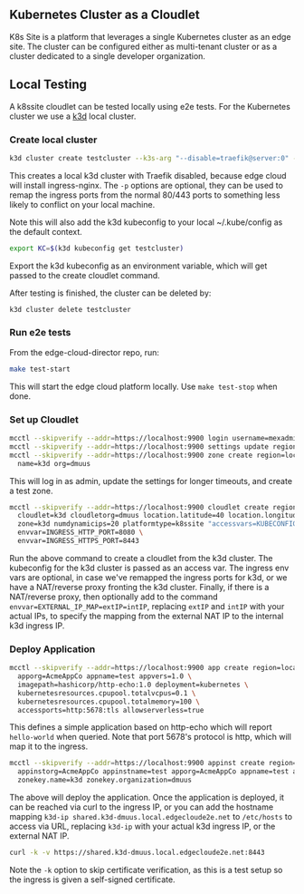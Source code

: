 ## Kubernetes Cluster as a Cloudlet

K8s Site is a platform that leverages a single Kubernetes cluster as
an edge site. The cluster can be configured either as multi-tenant
cluster or as a cluster dedicated to a single developer organization.

## Local Testing

A k8ssite cloudlet can be tested locally using e2e tests.
For the Kubernetes cluster we use a [k3d](https://k3d.io/stable/#other-installers) local cluster.

### Create local cluster

```bash
k3d cluster create testcluster --k3s-arg "--disable=traefik@server:0" -p "8080:80@loadbalancer" -p "8443:443@loadbalancer"
```

This creates a local k3d cluster with Traefik disabled, because
edge cloud will install ingress-nginx. The `-p` options are optional,
they can be used to remap the ingress ports from the normal 80/443
ports to something less likely to conflict on your local machine.

Note this will also add the k3d kubeconfig to your local ~/.kube/config
as the default context.

```bash
export KC=$(k3d kubeconfig get testcluster)
```
Export the k3d kubeconfig as an environment variable, which will get
passed to the create cloudlet command.

After testing is finished, the cluster can be deleted by:
```bash
k3d cluster delete testcluster
```

### Run e2e tests

From the edge-cloud-director repo, run:
```bash
make test-start
```

This will start the edge cloud platform locally.
Use `make test-stop` when done.

### Set up Cloudlet

```bash
mcctl --skipverify --addr=https://localhost:9900 login username=mexadmin password=mexadminfastedgecloudinfra
mcctl --skipverify --addr=https://localhost:9900 settings update region=local createcloudlettimeout=30s createappinsttimeout=60s
mcctl --skipverify --addr=https://localhost:9900 zone create region=local \
  name=k3d org=dmuus
```

This will log in as admin, update the settings for longer timeouts,
and create a test zone.

```bash
mcctl --skipverify --addr=https://localhost:9900 cloudlet create region=local \
  cloudlet=k3d cloudletorg=dmuus location.latitude=40 location.longitude=50 \
  zone=k3d numdynamicips=20 platformtype=k8ssite "accessvars=KUBECONFIG=$KC" \
  envvar=INGRESS_HTTP_PORT=8080 \
  envvar=INGRESS_HTTPS_PORT=8443
```

Run the above command to create a cloudlet from the k3d cluster.
The kubeconfig for the k3d cluster is passed as an access var.
The ingress env vars are optional, in case we've remapped the ingress
ports for k3d, or we have a NAT/reverse proxy fronting the k3d
cluster. Finally, if there is a NAT/reverse proxy, then optionally
add to the command `envvar=EXTERNAL_IP_MAP=extIP=intIP`, replacing
`extIP` and `intIP` with your actual IPs, to specify the mapping from
the external NAT IP to the internal k3d ingress IP.

### Deploy Application

```bash
mcctl --skipverify --addr=https://localhost:9900 app create region=local \
  apporg=AcmeAppCo appname=test appvers=1.0 \
  imagepath=hashicorp/http-echo:1.0 deployment=kubernetes \
  kubernetesresources.cpupool.totalvcpus=0.1 \
  kubernetesresources.cpupool.totalmemory=100 \
  accessports=http:5678:tls allowserverless=true
```

This defines a simple application based on http-echo which will
report `hello-world` when queried. Note that port 5678's protocol
is http, which will map it to the ingress.

```bash
mcctl --skipverify --addr=https://localhost:9900 appinst create region=local \
  appinstorg=AcmeAppCo appinstname=test apporg=AcmeAppCo appname=test appvers=1.0 \
  zonekey.name=k3d zonekey.organization=dmuus
```

The above will deploy the application. Once the application is deployed,
it can be reached via curl to the ingress IP, or you can add the
hostname mapping `k3d-ip shared.k3d-dmuus.local.edgecloude2e.net` to `/etc/hosts` to access via URL, replacing `k3d-ip` with your actual
k3d ingress IP, or the external NAT IP.

```bash
curl -k -v https://shared.k3d-dmuus.local.edgecloude2e.net:8443
```

Note the `-k` option to skip certificate verification, as this is a
test setup so the ingress is given a self-signed certificate.
